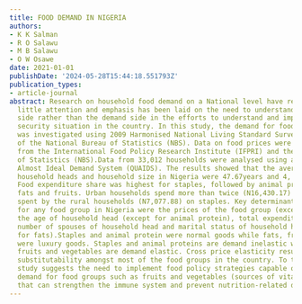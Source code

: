 ```yaml
---
title: FOOD DEMAND IN NIGERIA
authors:
- K K Salman
- R O Salawu
- M B Salawu
- O W Osawe
date: 2021-01-01
publishDate: '2024-05-28T15:44:18.551793Z'
publication_types:
- article-journal
abstract: Research on household food demand on a National level have received very
  little attention and emphasis has been laid on the need to understand the supply
  side rather than the demand side in the efforts to understand and improve the food
  security situation in the country. In this study, the demand for food in Nigeria
  was investigated using 2009 Harmonised National Living Standard Survey (HNLSS) data
  of the National Bureau of Statistics (NBS). Data on food prices were also obtained
  from the International Food Policy Research Institute (IFPRI) and the National Bureau
  of Statistics (NBS).Data from 33,012 households were analysed using a Quadratic
  Almost Ideal Demand System (QUAIDS). The results showed that the average age of
  household heads and household size in Nigeria were 47.67years and 4, respectively.
  Food expenditure share was highest for staples, followed by animal protein, vegetables,
  fats and fruits. Urban households spend more than twice (N16,430.17) the amount
  spent by the rural households (N7,077.88) on staples. Key determinants of the demand
  for any food group in Nigeria were the prices of the food group (except for fruits),
  the age of household head (except for animal protein), total expenditure on food,
  number of spouses of household head and marital status of household head (except
  for fats).Staples and animal protein were normal goods while fats, fruits and vegetables
  were luxury goods. Staples and animal proteins are demand inelastic while fats,
  fruits and vegetables are demand elastic. Cross price elasticity results suggest
  substitutability amongst most of the food groups in the country. To this end, the
  study suggests the need to implement food policy strategies capable of stimulating
  demand for food groups such as fruits and vegetables (sources of vitamins and minerals)
  that can strengthen the immune system and prevent nutrition-related diseases outbreak.
---
```

